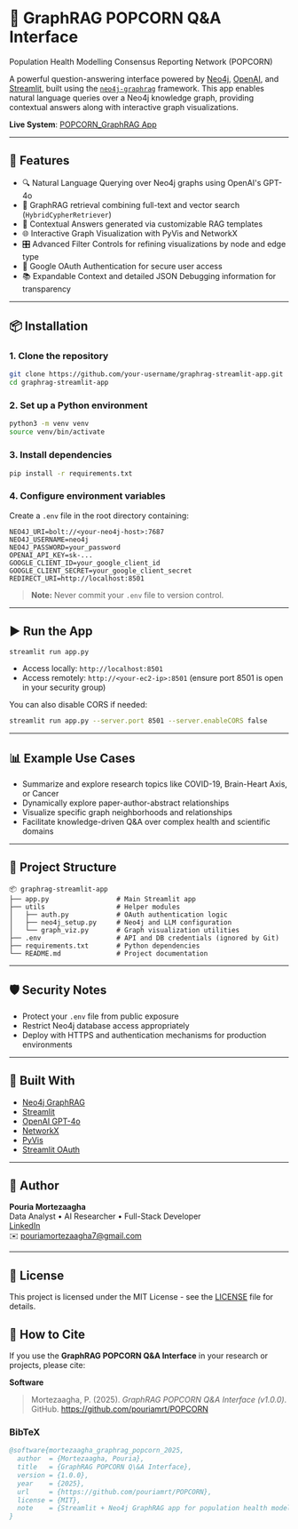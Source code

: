 # 🤖 GraphRAG POPCORN Q&A Interface
Population Health Modelling Consensus Reporting Network (POPCORN)

A powerful question-answering interface powered by [Neo4j](https://neo4j.com/), [OpenAI](https://openai.com/), and [Streamlit](https://streamlit.io/), built using the [`neo4j-graphrag`](https://github.com/neo4j/neo4j-graphrag-python) framework. This app enables natural language queries over a Neo4j knowledge graph, providing contextual answers along with interactive graph visualizations.

**Live System**: [POPCORN_GraphRAG App](http://ec2-52-60-155-21.ca-central-1.compute.amazonaws.com/popcorn)

---

## 🚀 Features

- 🔍 Natural Language Querying over Neo4j graphs using OpenAI's GPT-4o
- 🧠 GraphRAG retrieval combining full-text and vector search (`HybridCypherRetriever`)
- 📎 Contextual Answers generated via customizable RAG templates
- 🌐 Interactive Graph Visualization with PyVis and NetworkX
- 🎛 Advanced Filter Controls for refining visualizations by node and edge type
- 🔐 Google OAuth Authentication for secure user access
- 📚 Expandable Context and detailed JSON Debugging information for transparency

---

## 📦 Installation

### 1. Clone the repository

```bash
git clone https://github.com/your-username/graphrag-streamlit-app.git
cd graphrag-streamlit-app
```

### 2. Set up a Python environment

```bash
python3 -m venv venv
source venv/bin/activate
```

### 3. Install dependencies

```bash
pip install -r requirements.txt
```

### 4. Configure environment variables

Create a `.env` file in the root directory containing:

```env
NEO4J_URI=bolt://<your-neo4j-host>:7687
NEO4J_USERNAME=neo4j
NEO4J_PASSWORD=your_password
OPENAI_API_KEY=sk-...
GOOGLE_CLIENT_ID=your_google_client_id
GOOGLE_CLIENT_SECRET=your_google_client_secret
REDIRECT_URI=http://localhost:8501
```

> **Note:** Never commit your `.env` file to version control.

---

## ▶️ Run the App

```bash
streamlit run app.py
```

- Access locally: `http://localhost:8501`
- Access remotely: `http://<your-ec2-ip>:8501` (ensure port 8501 is open in your security group)

You can also disable CORS if needed:

```bash
streamlit run app.py --server.port 8501 --server.enableCORS false
```

---

## 📊 Example Use Cases

- Summarize and explore research topics like COVID-19, Brain-Heart Axis, or Cancer
- Dynamically explore paper-author-abstract relationships
- Visualize specific graph neighborhoods and relationships
- Facilitate knowledge-driven Q&A over complex health and scientific domains

---

## 📁 Project Structure

```
📦 graphrag-streamlit-app
├── app.py                 # Main Streamlit app
├── utils                  # Helper modules
│   ├── auth.py            # OAuth authentication logic
│   ├── neo4j_setup.py     # Neo4j and LLM configuration
│   └── graph_viz.py       # Graph visualization utilities
├── .env                   # API and DB credentials (ignored by Git)
├── requirements.txt       # Python dependencies
└── README.md              # Project documentation
```

---

## 🛡 Security Notes

- Protect your `.env` file from public exposure
- Restrict Neo4j database access appropriately
- Deploy with HTTPS and authentication mechanisms for production environments

---

## 🧠 Built With

- [Neo4j GraphRAG](https://github.com/neo4j/neo4j-graphrag-python)
- [Streamlit](https://streamlit.io/)
- [OpenAI GPT-4o](https://openai.com/)
- [NetworkX](https://networkx.org/)
- [PyVis](https://pyvis.readthedocs.io/)
- [Streamlit OAuth](https://github.com/streamlit/streamlit)

---

## 👤 Author

**Pouria Mortezaagha**  
Data Analyst • AI Researcher • Full-Stack Developer  
[LinkedIn](https://www.linkedin.com/in/pouria-mortezaagha/)  
✉️ pouriamortezaagha7@gmail.com

---

## 📄 License

This project is licensed under the MIT License - see the [LICENSE](LICENSE) file for details.

## 📝 How to Cite

If you use the **GraphRAG POPCORN Q&A Interface** in your research or projects, please cite:

**Software**
> Mortezaagha, P. (2025). *GraphRAG POPCORN Q&A Interface (v1.0.0)*. GitHub. https://github.com/pouriamrt/POPCORN

### BibTeX
```bibtex
@software{mortezaagha_graphrag_popcorn_2025,
  author  = {Mortezaagha, Pouria},
  title   = {GraphRAG POPCORN Q\&A Interface},
  version = {1.0.0},
  year    = {2025},
  url     = {https://github.com/pouriamrt/POPCORN},
  license = {MIT},
  note    = {Streamlit + Neo4j GraphRAG app for population health modelling and knowledge graph Q\&A}
}
